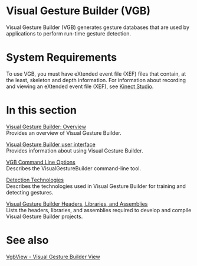 Visual Gesture Builder (VGB)  
============================  

Visual Gesture Builder (VGB) generates gesture databases that are used by applications to perform run-time gesture detection.  

<span id="ID4ER"></span>

System Requirements  
===================  

To use VGB, you must have eXtended event file (XEF) files that contain, at the least, skeleton and depth information. For information about recording and viewing an eXtended event file (XEF), see [Kinect Studio](Kinect_Studio.md).  

<span id="ID4E3"></span>

In this section  
===============  

[Visual Gesture Builder: Overview](Visual_Gesture_Builder_0/Overview.md)    
Provides an overview of Visual Gesture Builder.  

[Visual Gesture Builder user interface](Visual_Gesture_Builder_0/User_Interface.md)    
Provides information about using Visual Gesture Builder.  

[VGB Command Line Options](Visual_Gesture_Builder_0/VGB_Command_Line_Options.md)    
Describes the VisualGestureBuilder command-line tool.  

[Detection Technologies](Visual_Gesture_Builder_0/Detection_Technologies.md)    
Describes the technologies used in Visual Gesture Builder for training and detecting gestures.  

[Visual Gesture Builder Headers, Libraries, and Assemblies](Visual_Gesture_Builder_0/Headers_Libraries_and.md)    
Lists the headers, libraries, and assemblies required to develop and compile Visual Gesture Builder projects.  

<span id="ID4EQB"></span>

See also  
========  

[VgbView - Visual Gesture Builder View](VgbView_Visual_Gesture.md)  



<!--Please do not edit the data in the comment block below.-->
<!--
TOCTitle : Visual Gesture Builder (VGB)
RLTitle : Visual Gesture Builder (VGB)
KeywordA : O:Microsoft.Kinect.tools.atoc_VisualGestureBuilder_k4w
KeywordA : 5673fcf7-ab7e-fac3-aa1a-7857d1bfc4d4
KeywordK : Visual Gesture Builder (VGB)
KeywordK : gesture detection, Visual Gesture Builder
AssetID : 5673fcf7-ab7e-fac3-aa1a-7857d1bfc4d4
Locale : en-us
CommunityContent : 1
TopicType : kbOrient
DocSet : K4Wv2
ProjType : K4Wv2Proj
Technology : Kinect for Windows
Product : Kinect for Windows SDK v2
productversion : 20
-->

